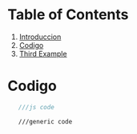 # Table of Contents
1. [Introduccion](#Introduccion)
2. [Codigo](#Codigo)
3. [Third Example](#third-example)




# Codigo 

```javascript
   ///js code
```

```
   ///generic code
```
